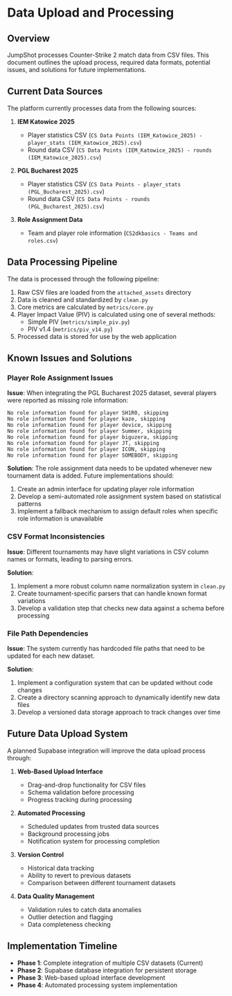 # Data Upload and Processing

## Overview

JumpShot processes Counter-Strike 2 match data from CSV files. This document outlines the upload process, required data formats, potential issues, and solutions for future implementations.

## Current Data Sources

The platform currently processes data from the following sources:

1. **IEM Katowice 2025**
   - Player statistics CSV (`CS Data Points (IEM_Katowice_2025) - player_stats (IEM_Katowice_2025).csv`)
   - Round data CSV (`CS Data Points (IEM_Katowice_2025) - rounds (IEM_Katowice_2025).csv`)

2. **PGL Bucharest 2025**
   - Player statistics CSV (`CS Data Points - player_stats (PGL_Bucharest_2025).csv`)
   - Round data CSV (`CS Data Points - rounds (PGL_Bucharest_2025).csv`)

3. **Role Assignment Data**
   - Team and player role information (`CS2dkbasics - Teams and roles.csv`)

## Data Processing Pipeline

The data is processed through the following pipeline:

1. Raw CSV files are loaded from the `attached_assets` directory
2. Data is cleaned and standardized by `clean.py`
3. Core metrics are calculated by `metrics/core.py`
4. Player Impact Value (PIV) is calculated using one of several methods:
   - Simple PIV (`metrics/simple_piv.py`)
   - PIV v1.4 (`metrics/piv_v14.py`)
5. Processed data is stored for use by the web application

## Known Issues and Solutions

### Player Role Assignment Issues

**Issue**: When integrating the PGL Bucharest 2025 dataset, several players were reported as missing role information:

```
No role information found for player SH1R0, skipping
No role information found for player kaze, skipping
No role information found for player device, skipping
No role information found for player Summer, skipping
No role information found for player biguzera, skipping
No role information found for player JT, skipping
No role information found for player ICON, skipping
No role information found for player SOMEBODY, skipping
```

**Solution**: The role assignment data needs to be updated whenever new tournament data is added. Future implementations should:

1. Create an admin interface for updating player role information
2. Develop a semi-automated role assignment system based on statistical patterns
3. Implement a fallback mechanism to assign default roles when specific role information is unavailable

### CSV Format Inconsistencies

**Issue**: Different tournaments may have slight variations in CSV column names or formats, leading to parsing errors.

**Solution**: 

1. Implement a more robust column name normalization system in `clean.py`
2. Create tournament-specific parsers that can handle known format variations
3. Develop a validation step that checks new data against a schema before processing

### File Path Dependencies

**Issue**: The system currently has hardcoded file paths that need to be updated for each new dataset.

**Solution**:

1. Implement a configuration system that can be updated without code changes
2. Create a directory scanning approach to dynamically identify new data files
3. Develop a versioned data storage approach to track changes over time

## Future Data Upload System

A planned Supabase integration will improve the data upload process through:

1. **Web-Based Upload Interface**
   - Drag-and-drop functionality for CSV files
   - Schema validation before processing
   - Progress tracking during processing

2. **Automated Processing**
   - Scheduled updates from trusted data sources
   - Background processing jobs
   - Notification system for processing completion

3. **Version Control**
   - Historical data tracking
   - Ability to revert to previous datasets
   - Comparison between different tournament datasets

4. **Data Quality Management**
   - Validation rules to catch data anomalies
   - Outlier detection and flagging
   - Data completeness checking

## Implementation Timeline

- **Phase 1**: Complete integration of multiple CSV datasets (Current)
- **Phase 2**: Supabase database integration for persistent storage
- **Phase 3**: Web-based upload interface development
- **Phase 4**: Automated processing system implementation
